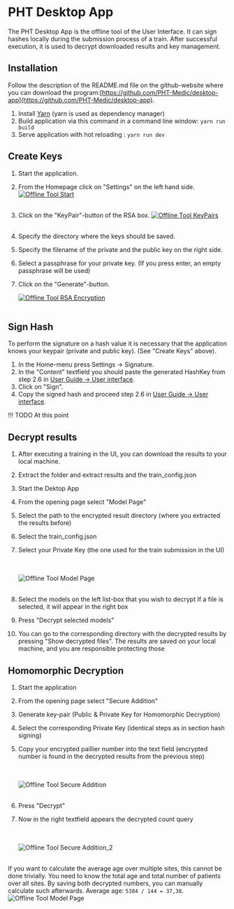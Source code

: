 # PHT Desktop App

The PHT Desktop App is the offline tool of the User Interface. It can sign hashes locally during the submission process of a train. After successful execution, it is used to decrypt downloaded results and key management.  

## Installation

Follow the description of the README.md file on the github-website where you can download the program:[https://github.com/PHT-Medic/desktop-app](https://github.com/PHT-Medic/desktop-app).

1. Install [Yarn](https://classic.yarnpkg.com/en/) (yarn is used as dependency manager)
2. Build application via this command in a command line window: ```yarn run build```
3. Serve application with hot reloading : ```yarn run dev ```

## Create Keys

1. Start the application.
2. From the Homepage click on "Settings" on the left hand side.
      [![Offline Tool Start](../images/offline_tool_images/settings_colored.png)](../images/offline_tool_images/settings_colored.png)
      <br/><br/>

3. Click on the "KeyPair"-button of the RSA box.
      [![Offline Tool KeyPairs](../images/offline_tool_images/encryption_colored.png)](../images/offline_tool_images/encryption_colored.png)
      <br/><br/>


4. Specify the directory where the keys should be saved.
5. Specify the filename of the private and the public key on the right side.
6. Select a passphrase for your private key. (If you press enter, an empty passphrase will be used)
7. Click on the "Generate"-button.
      
      [![Offline Tool RSA Encryption](../images/offline_tool_images/rsa_encryption_colored.png)](../images/offline_tool_images/rsa_encryption_colored.png)
      <br/><br/>

## Sign Hash 

To perform the signature on a hash value it is necessary that the application knows your keypair (private and public key). (See "Create Keys" above). 

1. In the Home-menu press Settings -> Signature.
2. In the "Content" textfield you should paste the generated HashKey from step 2.6 in [User Guide -> User interface](user_guide/user_interface.md).
3. Click on "Sign".
4. Copy the signed hash and proceed step 2.6 in [User Guide -> User interface](user_guide/user_interface.md).


!!! TODO
      At this point 
## Decrypt results

1. After executing a training in the UI, you can download the results to your local machine.
2. Extract the folder and extract results and the train_config.json
3. Start the Dektop App
4. From the opening page select "Model Page"
5. Select the path to the encrypted result directory (where you extracted the results before)
6. Select the train_config.json
7. Select your Private Key (the one used for the train submission in the UI)

      <br/><br/>
      ![Offline Tool Model Page](../images/offline_tool_images/4step.png)
      <br/><br/>

8. Select the models on the left list-box that you wish to decrypt
   If a file is selected, it will appear in the right box
9. Press "Decrypt selected models"
10. You can go to the corresponding directory with the decrypted results by pressing
    "Show decrypted files". The results are saved on your local machine, and you are responsible protecting those   

## Homomorphic Decryption

1. Start the application
2. From the opening page select "Secure Addition"
3. Generate key-pair (Public & Private Key for Homomorphic Decryption)
4. Select the corresponding Private Key (identical steps as in section hash signing)
5. Copy your encrypted paillier number into the text field (encrypted number is found in the decrypted results from the
   previous step)
   
      <br/><br/>
      ![Offline Tool Secure Addition](../images/offline_tool_images/extra.png)
      <br/><br/>
   
6. Press "Decrypt"
7. Now in the right textfield appears the decrypted count query

      <br/><br/>
      ![Offline Tool Secure Addition_2](../images/offline_tool_images/5step.png)
      <br/><br/>

If you want to calculate the average age over multiple sites, this cannot be done trivially.
You need to know the total age and total number of patients over all sites. By saving both decrypted numbers,
you can manually calculate such afterwards. Average age: `5384 / 144 = 37,38`.
![Offline Tool Model Page](../images/offline_tool_images/6step.png)

